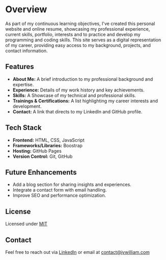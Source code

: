 # Overview

As part of my continuous learning objectives, I've created this personal website and online resume, showcasing my professional experience, current skills, portfolio, interests and to practice and develop my programming and coding skills. This site serves as a digital representation of my career, providing easy access to my background, projects, and contact information.

## Features
- **About Me:** A brief introduction to my professional background and expertise.
- **Experience:** Details of my work history and key achievements.
- **Skills:** A Showcase of my technical and professional skills.
- **Trainings & Certifications:** A list highlighting my career interests and development.
- **Contact:** A link that directs to my LinkedIn and GitHub profile.

## Tech Stack
- **Frontend:** HTML, CSS, JavaScript
- **Frameworks/Libraries:** Boostrap
- **Hosting:** GitHub Pages
- **Version Control:** Git, GitHub

## Future Enhancements
- Add a blog section for sharing insights and experiences.
- Integrate a contact form with email handling.
- Improve SEO and performance optimization.

## License
Licensed under [MIT](https://github.com/StartBootstrap/startbootstrap-resume/blob/master/LICENSE)

## Contact
Feel free to reach out via [LinkedIn](https://www.linkedin.com/in/jvwilliamandal/) or email at [contact@jvwilliam.com](mailto:contact@jvwilliam.com)
